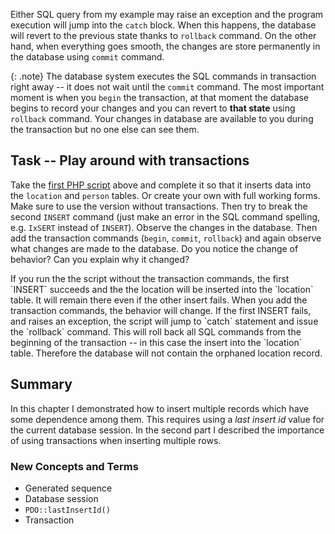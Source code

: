 Either SQL query from my example may raise an exception and the program execution will jump into the `catch` block. When this
happens, the database will revert to the previous state thanks to `rollback` command. On the other hand, when everything goes
smooth, the changes are store permanently in the database using `commit` command.

{: .note}
The database system executes the SQL commands in transaction right away -- it does not wait until the `commit` command.
The most important moment is when you `begin` the transaction, at that moment the database begins to record
your changes and you can revert to **that state** using `rollback` command. Your changes in database are available to you
during the transaction but no one else can see them.

## Task -- Play around with transactions
Take the [first PHP script](#php-code) above and complete it so that it inserts data into the `location` and `person` tables. Or create your own with full working forms. Make sure to use the version without transactions. Then try to break
the second `INSERT` command (just make an error in the SQL command spelling, e.g. `IxSERT` instead of
`INSERT`). Observe the changes in the database. Then add the transaction commands (`begin`, `commit`, `rollback`)
and again observe what changes are made to the database. Do you notice the change of behavior?
Can you explain why it changed?

<div class="solution">
    <p markdown="1">
        If you run the the script without the transaction commands, the first `INSERT` succeeds and the the location
        will be inserted into the `location` table. It will remain there even if the other insert fails.
        When you add the transaction commands, the behavior will change. If the first INSERT fails, and
        raises an exception, the script will jump to `catch` statement and issue the `rollback` command.
        This will roll back all SQL commands from the beginning of the transaction -- in this case the
        insert into the `location` table. Therefore the database will not contain the orphaned location record.
    </p>
</div>

## Summary
In this chapter I demonstrated how to insert multiple records which have some dependence among them. This requires
using a *last insert id* value for the current database session. In the second part
I described the importance of using transactions when inserting multiple rows.

### New Concepts and Terms
- Generated sequence
- Database session
- `PDO::lastInsertId()`
- Transaction
